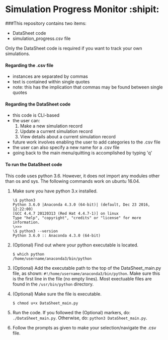 # Simulation Progress Monitor :shipit:

###This repository contains two items:
* DataSheet code
* simulation_progress.csv file  

Only the DataSheet code is required if you want to track your own simulations.

#### Regarding the .csv file
* instances are separated by commas
* text is contained within single quotes 
* note: this has the implication that commas may be found between single quotes

#### Regarding the DataSheet code
* this code is CLI-based 
* the user can:
    1. Make a new simulation record
    2. Update a current simulation record
    3. View details about a current simulation record
* future work involves enabling the user to add categories to the .csv file
* the user can also specify a new name for a .csv file 
* going back to the main menu/quitting is accomplished by typing 'q'

#### To run the DataSheet code
This code uses python 3.6. However, it does not import any modules other than os and sys. The following commands work on ubuntu 16.04.  
1. Make sure you have python 3.x installed.  
  
    ```
    \$ python3
    Python 3.6.0 |Anaconda 4.3.0 (64-bit)| (default, Dec 23 2016, 12:22:00)  
    [GCC 4.4.7 20120313 (Red Hat 4.4.7-1)] on linux  
    Type "help", "copyright", "credits" or "license" for more information.  
    \>>> 
    \$ python3 --version
    Python 3.6.0 :: Anaconda 4.3.0 (64-bit)
    ```  

2. (Optional) Find out where your python executable is located.  

    ```
    $ which python
    /home/username/anaconda3/bin/python
    ```  

3. (Optional) Add the executable path to the top of the DataSheet_main.py file, as shown: `#!/home/username/anaconda3/bin/python`. Make sure this is the first line in the file (no empty lines). Most exectuable files are found in the `/usr/bin/python` directory.  
4. (Optional) Make sure the file is executable.  

    ```
    $ chmod u+x DataSheet_main.py
    ```  

5. Run the code. If you followed the (Optional) markers, do: `./DataSheet_main.py`. Otherwise, do: `python3 DataSheet_main.py`.  
6. Follow the prompts as given to make your selection/navigate the .csv file. 
